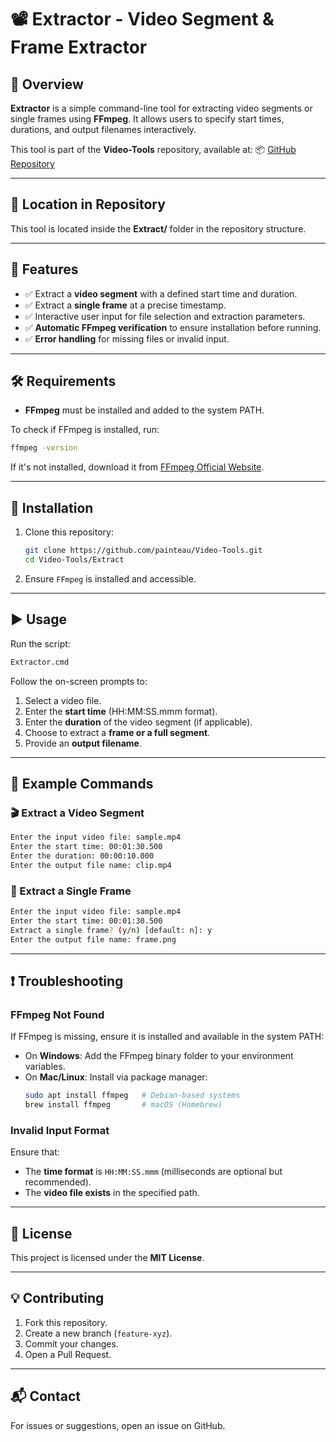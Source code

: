 # 📽️ Extractor - Video Segment & Frame Extractor

## 📌 Overview
**Extractor** is a simple command-line tool for extracting video segments or single frames using **FFmpeg**. It allows users to specify start times, durations, and output filenames interactively.

This tool is part of the **Video-Tools** repository, available at:
📦 [GitHub Repository](https://github.com/painteau/Video-Tools)

---

## 📂 Location in Repository
This tool is located inside the **Extract/** folder in the repository structure.

---

## 🚀 Features
- ✅ Extract a **video segment** with a defined start time and duration.
- ✅ Extract a **single frame** at a precise timestamp.
- ✅ Interactive user input for file selection and extraction parameters.
- ✅ **Automatic FFmpeg verification** to ensure installation before running.
- ✅ **Error handling** for missing files or invalid input.

---

## 🛠️ Requirements
- **FFmpeg** must be installed and added to the system PATH.

To check if FFmpeg is installed, run:
```sh
ffmpeg -version
```
If it's not installed, download it from [FFmpeg Official Website](https://ffmpeg.org/download.html).

---

## 🔧 Installation
1. Clone this repository:
   ```sh
   git clone https://github.com/painteau/Video-Tools.git
   cd Video-Tools/Extract
   ```
2. Ensure `FFmpeg` is installed and accessible.

---

## ▶️ Usage
Run the script:
```sh
Extractor.cmd
```
Follow the on-screen prompts to:
1. Select a video file.
2. Enter the **start time** (HH:MM:SS.mmm format).
3. Enter the **duration** of the video segment (if applicable).
4. Choose to extract a **frame or a full segment**.
5. Provide an **output filename**.

---

## 📝 Example Commands
### 🎬 Extract a Video Segment
```sh
Enter the input video file: sample.mp4
Enter the start time: 00:01:30.500
Enter the duration: 00:00:10.000
Enter the output file name: clip.mp4
```

### 📸 Extract a Single Frame
```sh
Enter the input video file: sample.mp4
Enter the start time: 00:01:30.500
Extract a single frame? (y/n) [default: n]: y
Enter the output file name: frame.png
```

---

## ❗ Troubleshooting
### FFmpeg Not Found
If FFmpeg is missing, ensure it is installed and available in the system PATH:
- On **Windows**: Add the FFmpeg binary folder to your environment variables.
- On **Mac/Linux**: Install via package manager:
  ```sh
  sudo apt install ffmpeg   # Debian-based systems
  brew install ffmpeg       # macOS (Homebrew)
  ```

### Invalid Input Format
Ensure that:
- The **time format** is `HH:MM:SS.mmm` (milliseconds are optional but recommended).
- The **video file exists** in the specified path.

---

## 📜 License
This project is licensed under the **MIT License**.

---

## 💡 Contributing
1. Fork this repository.
2. Create a new branch (`feature-xyz`).
3. Commit your changes.
4. Open a Pull Request.

---

## 📬 Contact
For issues or suggestions, open an issue on GitHub.

